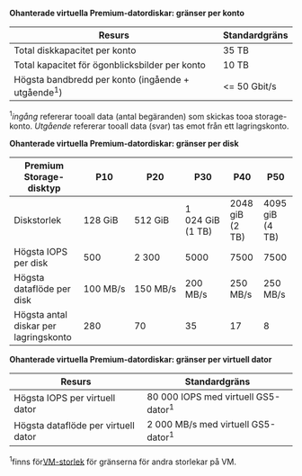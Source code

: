 **Ohanterade virtuella Premium-datordiskar: gränser per konto**

| Resurs | Standardgräns |
| --- | --- |
| Total diskkapacitet per konto |35 TB |
| Total kapacitet för ögonblicksbilder per konto |10 TB |
| Högsta bandbredd per konto (ingående + utgående<sup>1</sup>) |<= 50 Gbit/s |

<sup>1</sup>*ingång* refererar tooall data (antal begäranden) som skickas tooa storage-konto. *Utgående* refererar tooall data (svar) tas emot från ett lagringskonto.

**Ohanterade virtuella Premium-datordiskar: gränser per disk**

| Premium Storage-disktyp | P10 | P20 | P30 | P40 | P50 |
| --- | --- | --- | --- | --- | --- |
| Diskstorlek |128 GiB |512 GiB |1 024 GiB (1 TB) |2048 giB (2 TB)|4095 giB (4 TB)|
| Högsta IOPS per disk |500 |2 300 |5000 |7500 |7500 |
| Högsta dataflöde per disk |100 MB/s | 150 MB/s |200 MB/s |250 MB/s |250 MB/s |
| Högsta antal diskar per lagringskonto |280 |70 |35 | 17 | 8 |

**Ohanterade virtuella Premium-datordiskar: gränser per virtuell dator**

| Resurs | Standardgräns |
| --- | --- |
| Högsta IOPS per virtuell dator |80 000 IOPS med virtuell GS5-dator<sup>1</sup> |
| Högsta dataflöde per virtuell dator |2 000 MB/s med virtuell GS5-dator<sup>1</sup> |

<sup>1</sup>finns för[VM-storlek](../articles/virtual-machines/linux/sizes.md?toc=%2fazure%2fvirtual-machines%2flinux%2ftoc.json) för gränserna för andra storlekar på VM. 

